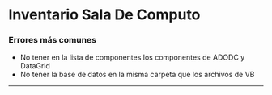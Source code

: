 # Inventario Sala De Computo
### Errores más comunes
* No tener en la lista de componentes los componentes de ADODC y DataGrid
* No tener la base de datos en la misma carpeta que los archivos de VB
---
